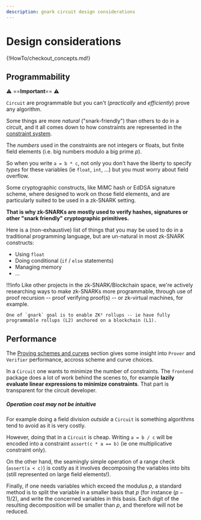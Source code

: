 ```yaml
---
description: gnark circuit design considerations
---
```


# Design considerations

{!HowTo/checkout_concepts.md!}


## Programmability

:warning: ==**Important**== :warning:

`Circuit` are programmable but you can't (*practically* and *efficiently*) prove any algorithm. 

Some things are more *natural* ("snark-friendly") than others to do in a circuit, and it all comes down to how constraints are represented in the [constraint system](../../Concepts/circuits.md). 

The *numbers* used in the constraints are not integers or floats, but finite field elements (i.e. big numbers modulo a big prime $p$). 

So when you write `a = b * c`, not only you don't have the liberty to specify *types* for these variables (ie `float`, `int`, ...) but you must worry about field overflow. 

Some cryptographic constructs, like MiMC hash or EdDSA signature scheme, where designed to work on those field elements, and are particularly suited to be used in a zk-SNARK setting. 

**That is why zk-SNARKs are mostly used to verify hashes, signatures or other "snark friendly" cryptographic primitives.** 

Here is a (non-exhaustive) list of things that you may be used to do in a traditional programming language, but are un-natural in most zk-SNARK constructs:

* Using `float`
* Doing conditional (`if` / `else` statements)
* Managing memory
* ...


!!!info
    Like other projects in the zk-SNARK/Blockchain space, we're actively researching ways to make zk-SNARKs more programmable, through use of proof recursion -- proof verifying proof(s) --  or zk-virtual machines, for example. 

    One of `gnark` goal is to enable ZK² rollups -- ie have fully programmable rollups (L2) anchored on a blockchain (L1). 

## Performance

The [Proving schemes and curves](../../../Concepts/schemes_curves.md) section gives some insight into `Prover` and `Verifier` performance, accross scheme and curve choices.

In a `Circuit` one wants to minimize the number of constraints. The `frontend` package does a lot of work behind the scenes to, for example **lazily evaluate linear expressions to minimize constraints**. That part is transparent for the circuit developer.

##### Operation cost may not be intuitive

For example doing a field division *outside* a `Circuit` is something algorithms tend to avoid as it is very costly.

However, doing that in a `Circuit` is cheap. Writing `a = b / c` will be encoded into a constraint `assert(c * a == b)` (ie one multiplicative constraint only).

On the other hand, the seamingly simple operation of a range check (`assert(a < c)`) is costly as it involves decomposing the variables into bits (still represented on large field elements!).

Finally, if one needs variables which exceed the modulus $p$, a standard method is to split the variable in a smaller basis that $p$ (for instance $(p-1)/2$), and write the concerned variables in this basis. Each digit of the resulting decomposition will be smaller than $p$, and therefore will not be reduced.